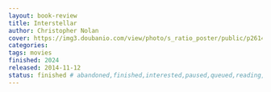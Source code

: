 ```yaml
---
layout: book-review
title: Interstellar
author: Christopher Nolan
cover: https://img3.doubanio.com/view/photo/s_ratio_poster/public/p2614988097.webp
categories:
tags: movies
finished: 2024
released: 2014-11-12
status: finished # abandoned,finished,interested,paused,queued,reading,reread
---
```

